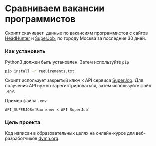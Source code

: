 # Сравниваем вакансии программистов

Скрипт скачивает  данные по вакансиям программистов с сайтов [HeadHunter](https://hh.ru/) и [SuperJob](https://russia.superjob.ru/), по городу Москва за последние 30 дней.

### Как установить
Python3 должен быть установлен. Затем используйте `pip`

```bash
pip install -r requirements.txt
```
Скрипт использует закрытый ключ к API сервиса [SuperJob](https://russia.superjob.ru/).
Для получения API нужно зарегистрироваться, затем используйте файл `.env`.

Пример файла `.env`

```
API_SUPERJOB='Ваш ключ к API SuperJob'
```

### Цель проекта

Код написан в образовательных целях на онлайн-курсе для веб-разработчиков [dvmn.org](https://dvmn.org/).